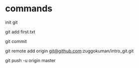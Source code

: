 # commands

init git

git add first.txt

git commit

git remote add origin git@github.com:zuggokuman/intro_git.git

git push -u origin master

